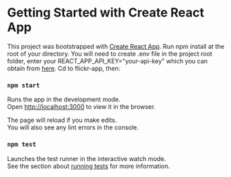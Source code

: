 # Getting Started with Create React App

This project was bootstrapped with [Create React App](https://github.com/facebook/create-react-app).
Run npm install at the root of your directory. You will need to create .env file in the project root folder, enter your REACT_APP_API_KEY="your-api-key"  which you can obtain from [here](https://www.flickr.com/services/api/keys). 
Cd to flickr-app, then:
### `npm start`

Runs the app in the development mode.\
Open [http://localhost:3000](http://localhost:3000) to view it in the browser.

The page will reload if you make edits.\
You will also see any lint errors in the console.

### `npm test`

Launches the test runner in the interactive watch mode.\
See the section about [running tests](https://facebook.github.io/create-react-app/docs/running-tests) for more information.

